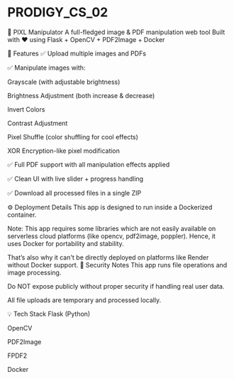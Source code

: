 # PRODIGY_CS_02
🎯 PIXL Manipulator
A full-fledged image & PDF manipulation web tool
Built with ❤️ using Flask + OpenCV + PDF2Image + Docker

🌟 Features
✅ Upload multiple images and PDFs

✅ Manipulate images with:

Grayscale (with adjustable brightness)

Brightness Adjustment (both increase & decrease)

Invert Colors

Contrast Adjustment

Pixel Shuffle (color shuffling for cool effects)

XOR Encryption-like pixel modification

✅ Full PDF support with all manipulation effects applied

✅ Clean UI with live slider + progress handling

✅ Download all processed files in a single ZIP

⚙️ Deployment Details
This app is designed to run inside a Dockerized container.

Note: This app requires some libraries which are not easily available on serverless cloud platforms (like opencv, pdf2image, poppler). Hence, it uses Docker for portability and stability.

That’s also why it can't be directly deployed on platforms like Render without Docker support.
🔑 Security Notes
This app runs file operations and image processing.

Do NOT expose publicly without proper security if handling real user data.

All file uploads are temporary and processed locally.

💡 Tech Stack
Flask (Python)

OpenCV

PDF2Image

FPDF2

Docker
